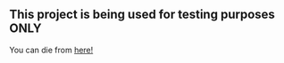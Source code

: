 ## This project is being used for testing purposes ONLY

You can die from [here!](https://github.com/SuperTeamXP/GameCentral/blob/main/Games)
